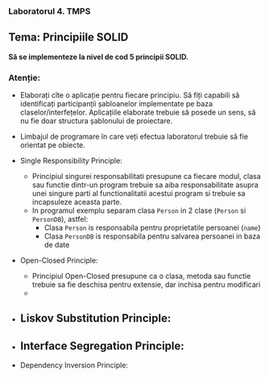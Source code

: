### Laboratorul 4. TMPS

## Tema: Principiile SOLID

**Să se implementeze la nivel de cod 5 principii SOLID.**

### Atenție:
* Elaborați cîte o aplicație pentru fiecare principiu. Să fiți capabili să 
  identificați participanții șabloanelor implementate pe baza claselor/interfețelor. Aplicațiile
  elaborate trebuie să posede un sens, să nu fie doar structura șablonului de proiectare.
* Limbajul de programare în care veți efectua laboratorul trebuie să fie orientat pe obiecte.

* Single Responsibility Principle:
  - Principiul singurei responsabilitati presupune ca fiecare modul, clasa sau functie dintr-un program trebuie sa aiba responsabilitate asupra unei singure parti al functionalitatii acestui program si trebuie sa incapsuleze aceasta parte.
  - In programul exemplu separam clasa `Person` in 2 clase (`Person` si `PersonDB`), astfel:
    - Clasa `Person` is responsabila pentru proprietatile persoanei (`name`)
    - Clasa `PersonDB` is responsabila pentru salvarea persoanei in baza de date

* Open-Closed Principle:
  - Principiul Open-Closed presupune ca o clasa, metoda sau functie trebuie sa fie deschisa pentru extensie, dar inchisa pentru modificari
  - 

* Liskov Substitution Principle:
  - 

* Interface Segregation Principle:
  -

* Dependency Inversion Principle:

